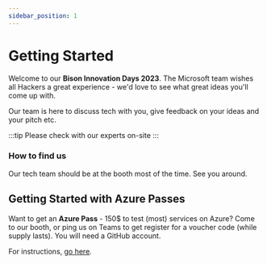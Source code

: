 ```yaml
---
sidebar_position: 1
---
```


# Getting Started

Welcome to our  **Bison Innovation Days 2023**.
The Microsoft team wishes all Hackers a great experience - we'd love to see what great ideas you'll come up with.

Our team is here to discuss tech with you, give feedback on your ideas and your pitch etc.

:::tip
Please check with our experts on-site
:::




### How to find us
Our tech team should be at the booth most of the time. See you around.





## Getting Started with Azure Passes
Want to get an **Azure Pass** - 150$ to test (most) services on Azure?
Come to our booth, or ping us on Teams to get register for a voucher code (while supply lasts). You will need a GitHub account.

For instructions, [go here](/docs/azurepasses).



